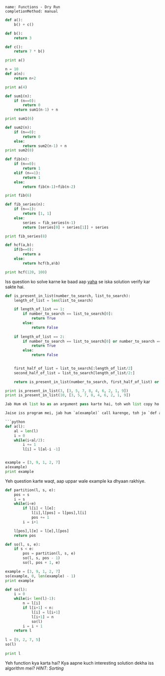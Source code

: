 ```ngMeta
name: Functions - Dry Run
completionMethod: manual
```

<!--
Functions ka dry run aise kiya jaata hai. 
Issi tareeke se aap ko saare programs ka dry run karna hai. 
-->

```python
def a():
    b() + c()

def b():
    return 3

def c():
    return 7 * b()

print a()
```

```python
n = 10
def a(n):
    return n+2

print a(4)
```

```python
def sum1(n):
    if (n==0):
        return 0
    return sum1(n-1) + n

print sum1(6)
```

```python
def sum2(n):
    if (n==0):
        return 0
    else:
        return sum2(n-1) + n
print sum2(8)
```

```python
def fib(n):
    if (n==0):
        return 1
    elif (n==1):
        return 1
    else:
        return fib(n-1)+fib(n-2)

print fib(6)
```

```python
def fib_series(n):
    if (n==1):
        return [1, 1]
    else:
        series = fib_series(n-1)
        return [series[0] + series[1]] + series

print fib_series(8)
```

```python
def hcf(a,b):
    if(b==0):
        return a
    else:
        return hcf(b,a%b)

print hcf(120, 100)
```

Iss question ko solve karne ke baad aap [yaha](https://youtu.be/aUgYYhe-nUc) se iska solution verify kar sakte hai.

```python
def is_present_in_list(number_to_search, list_to_search):
    length_of_list = len(list_to_search)

    if length_of_list == 1:
        if number_to_search == list_to_search[0]:
            return True
        else:
            return False
    
    if length_of_list == 2:
        if number_to_search == list_to_search[0] or number_to_search == list_to_search[1]:
            return True
        else:
            return False
            

    first_half_of_list = list_to_search[:length_of_list/2]
    second_half_of_list = list_to_search[length_of_list/2:]

    return is_present_in_list(number_to_search, first_half_of_list) or is_present_in_list(number_to_search, second_half_of_list)

print is_present_in_list(3, [3, 5, 7, 8, 4, 6, 2, 1, 9])
print is_present_in_list(10, [3, 5, 7, 8, 4, 6, 2, 1, 9])

Jab Hum ek list ko as an argument pass karte hai, toh woh list copy ho kar nahi jaati, balki bas uska ek `reference` jaata hai. Iska matlab, jub hum uss function mei jaha par woh list bheji hai, ussmei jo hamari main item thi, wohi modify karte hai.

Jaise iss program mei, jab hum `a(example)` call karenge, toh jo `def a` mei changes honge, woh example variable ke andar ho jayenge. Jba hum `example` ko `print` karenge, toh `example` updated hoga.

```python
def a(l):
    al = len(l)
    i = 0
    while(i<al/2):
        i += 1
        l[i] = l[al-i -1]


example = [3, 9, 1, 2, 7]
a(example)
print example
```

Yeh question karte waqt, aap uppar wale example ka dhyaan rakhiye.
```python
def partition(l, s, e):
    pos = s
    i = s
    while(i<e)
        if l[i] < l[e]:
            l[i],l[pos] = l[pos],l[i]
            pos += 1
        i = i+1

    l[pos],l[e] = l[e],l[pos]
    return pos

def so(l, s, e):
    if s < e:
        pos = partition(l, s, e)
        so(l, s, pos - 1)
        so(l, pos + 1, e)

example = [3, 9, 1, 2, 7]
so(example, 0, len(example) - 1)
print example
```

```python
def so(l):
    i = 0
    while(i< len(l)-1):
        n = l[i]
        if l[i+1] < n:
            l[i] = l[i+1]
            l[i+1] = n
            so(l)
        i = i + 1    
    return l
 
l = [9, 2, 7, 5]
so(l)
 
print l
```
Yeh function kya karta hai? Kya aapne kuch interesting solution dekha iss algorithm mei?
*HINT*: *Sorting*
